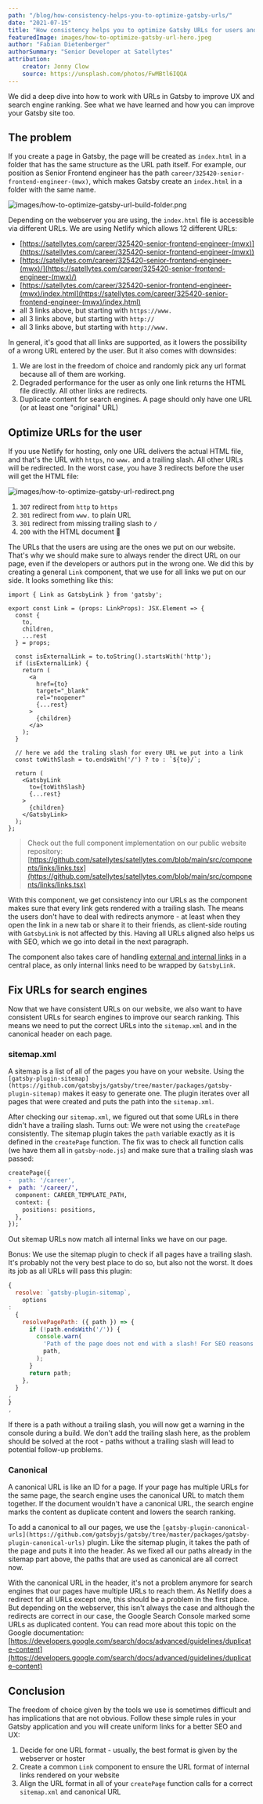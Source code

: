 ```yaml
---
path: "/blog/how-consistency-helps-you-to-optimize-gatsby-urls/"
date: "2021-07-15"
title: "How consistency helps you to optimize Gatsby URLs for users and search engines"
featuredImage: images/how-to-optimize-gatsby-url-hero.jpeg 
author: "Fabian Dietenberger"
authorSummary: "Senior Developer at Satellytes"
attribution:
    creator: Jonny Clow 
    source: https://unsplash.com/photos/FwMBtl6IQQA
---
```


We did a deep dive into how to work with URLs in Gatsby to improve UX and search engine ranking. See what we have
learned and how you can improve your Gatsby site too.

<!-- stop excerpt -->

## The problem

If you create a page in Gatsby, the page will be created as `index.html` in a folder that has the same structure as the
URL path itself. For example, our position as Senior Frontend engineer has the
path `career/325420-senior-frontend-engineer-(mwx)`, which makes Gatsby create an `index.html` in a folder with the same
name.

![images/how-to-optimize-gatsby-url-build-folder.png](images/how-to-optimize-gatsby-url-build-folder.png)

Depending on the webserver you are using, the `index.html` file is accessible via different URLs. We are using Netlify
which allows 12 different URLs:

- [https://satellytes.com/career/325420-senior-frontend-engineer-(mwx)](https://satellytes.com/career/325420-senior-frontend-engineer-(mwx))
- [https://satellytes.com/career/325420-senior-frontend-engineer-(mwx)/](https://satellytes.com/career/325420-senior-frontend-engineer-(mwx)/)
- [https://satellytes.com/career/325420-senior-frontend-engineer-(mwx)/index.html](https://satellytes.com/career/325420-senior-frontend-engineer-(mwx)/index.html)
- all 3 links above, but starting with `https://www.`
- all 3 links above, but starting with `http://`
- all 3 links above, but starting with `http://www.`

In general, it's good that all links are supported, as it lowers the possibility of a wrong URL entered by the user. But
it also comes with downsides:

1. We are lost in the freedom of choice and randomly pick any url format because all of them are working.
2. Degraded performance for the user as only one link returns the HTML file directly. All other links are redirects.
3. Duplicate content for search engines. A page should only have one URL (or at least one "original" URL)

## Optimize URLs for the user

If you use Netlify for hosting, only one URL delivers the actual HTML file, and that's the URL with `https`, no `www.`
and a trailing slash. All other URLs will be redirected. In the worst case, you have 3 redirects before the user will
get the HTML file:

![images/how-to-optimize-gatsby-url-redirect.png](images/how-to-optimize-gatsby-url-redirect.png)

1. `307` redirect from `http` to `https`
2. `301` redirect from `www.` to plain URL
3. `301` redirect from missing trailing slash to `/`
4. `200` with the HTML document 🎉

The URLs that the users are using are the ones we put on our website. That's why we should make sure to always render
the direct URL on our page, even if the developers or authors put in the wrong one. We did this by creating a
general `Link`
component, that we use for all links we put on our side. It looks something like this:

```tsx
import { Link as GatsbyLink } from 'gatsby';

export const Link = (props: LinkProps): JSX.Element => {
  const {
    to,
    children,
    ...rest
  } = props;

  const isExternalLink = to.toString().startsWith('http');
  if (isExternalLink) {
    return (
      <a
        href={to}
        target="_blank"
        rel="noopener"
        {...rest}
      >
        {children}
      </a>
    );
  }

  // here we add the traling slash for every URL we put into a link
  const toWithSlash = to.endsWith('/') ? to : `${to}/`;

  return (
    <GatsbyLink
      to={toWithSlash}
      {...rest}
    >
      {children}
    </GatsbyLink>
  );
};
```

> Check out the full component implementation on our public website repository: [https://github.com/satellytes/satellytes.com/blob/main/src/components/links/links.tsx](https://github.com/satellytes/satellytes.com/blob/main/src/components/links/links.tsx)

With this component, we get consistency into our URLs as the component makes sure that every link gets rendered with a
trailing slash. The means the users don't have to deal with redirects anymore - at least when they open the link in a
new tab or share it to their friends, as client-side routing with `GatsbyLink` is not affected by this. Having all URLs
aligned also helps us with SEO, which we go into detail in the next paragraph.

The component also takes care of
handling [external and internal links](https://www.gatsbyjs.com/docs/linking-between-pages/) in a central place, as only
internal links need to be wrapped by `GatsbyLink`.

## Fix URLs for search engines

Now that we have consistent URLs on our website, we also want to have consistent URLs for search engines to improve our
search ranking. This means we need to put the correct URLs into the `sitemap.xml` and in the canonical header on each
page.

### sitemap.xml

A sitemap is a list of all of the pages you have on your website. Using
the `[gatsby-plugin-sitemap](https://github.com/gatsbyjs/gatsby/tree/master/packages/gatsby-plugin-sitemap)` makes it
easy to generate one. The plugin iterates over all pages that were created and puts the path into the `sitemap.xml`.

After checking our `sitemap.xml`, we figured out that some URLs in there didn't have a trailing slash. Turns out: We
were not using the `createPage` consistently. The sitemap plugin takes the `path` variable exactly as it is defined in
the `createPage` function. The fix was to check all function calls (we have them all in `gatsby-node.js`) and make sure
that a trailing slash was passed:

```diff
createPage({
-  path: '/career',
+  path: '/career/',
  component: CAREER_TEMPLATE_PATH,
  context: {
    positions: positions,
  },
});
```

Out sitemap URLs now match all internal links we have on our page.

Bonus: We use the sitemap plugin to check if all pages have a trailing slash. It's probably not the very best place to
do so, but also not the worst. It does its job as all URLs will pass this plugin:

```jsx
{
  resolve: `gatsby-plugin-sitemap`,
    options
:
  {
    resolvePagePath: ({ path }) => {
      if (!path.endsWith('/')) {
        console.warn(
          'Path of the page does not end with a slash! For SEO reasons all paths should end with a slash:',
          path,
        );
      }
      return path;
    },
  }
,
}
,
```

If there is a path without a trailing slash, you will now get a warning in the console during a build. We don't add the
trailing slash here, as the problem should be solved at the root - paths without a trailing slash will lead to potential
follow-up problems.

### Canonical

A canonical URL is like an ID for a page. If your page has multiple URLs for the same page, the search engine uses the
canonical URL to match them together. If the document wouldn't have a canonical URL, the search engine marks the content
as duplicate content and lowers the search ranking.

To add a canonical to all our pages, we use
the `[gatsby-plugin-canonical-urls](https://github.com/gatsbyjs/gatsby/tree/master/packages/gatsby-plugin-canonical-urls)`
plugin. Like the sitemap plugin, it takes the path of the page and puts it into the header. As we fixed all our paths
already in the sitemap part above, the paths that are used as canonical are all correct now.

With the canonical URL in the header, it's not a problem anymore for search engines that our pages have multiple URLs to
reach them. As Netlify does a redirect for all URLs except one, this should be a problem in the first place. But
depending on the webserver, this isn't always the case and although the redirects are correct in our case, the Google
Search Console marked some URLs as duplicated content. You can read more about this topic on the Google
documentation: [https://developers.google.com/search/docs/advanced/guidelines/duplicate-content](https://developers.google.com/search/docs/advanced/guidelines/duplicate-content)

## Conclusion

The freedom of choice given by the tools we use is sometimes difficult and has implications that are not obvious.
Follow these simple rules in your Gatsby application and you will create uniform links for a better SEO and UX:

1. Decide for one URL format - usually, the best format is given by the webserver or hoster
2. Create a common `Link` component to ensure the URL format of internal links rendered on your website
3. Align the URL format in all of your `createPage` function calls for a correct `sitemap.xml` and canonical URL
